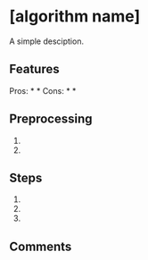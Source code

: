 # [algorithm name]

A simple desciption.


## Features
Pros:
	* 
	* 
Cons:
	*
	*


## Preprocessing
1.
2.

## Steps
1. 
2.
3.

## Comments